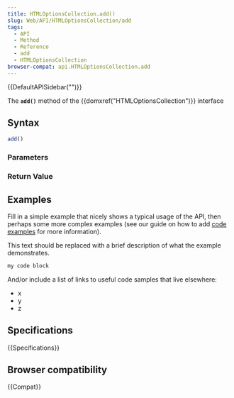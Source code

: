 ```yaml
---
title: HTMLOptionsCollection.add()
slug: Web/API/HTMLOptionsCollection/add
tags:
  - API
  - Method
  - Reference
  - add
  - HTMLOptionsCollection
browser-compat: api.HTMLOptionsCollection.add
---
```

{{DefaultAPISidebar("")}}

The **`add()`** method of the {{domxref("HTMLOptionsCollection")}} interface 

## Syntax

```js
add()
```

### Parameters



### Return Value



## Examples

Fill in a simple example that nicely shows a typical usage of the API, then perhaps some more complex examples (see our guide on how to add [code examples](/en-US/docs/MDN/Contribute/Structures/Code_examples) for more information).

This text should be replaced with a brief description of what the example demonstrates.

```js
my code block
```

And/or include a list of links to useful code samples that live elsewhere:

*   x
*   y
*   z

## Specifications

{{Specifications}}

## Browser compatibility

{{Compat}}

